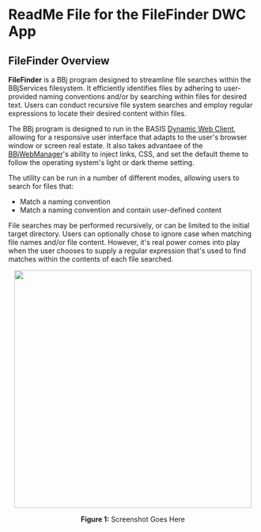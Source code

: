 ReadMe File for the FileFinder DWC App
=============================================

FileFinder Overview
-------------
**FileFinder** is a BBj program designed to streamline file searches within the BBjServices filesystem. It efficiently identifies files by adhering to user-provided naming conventions and/or by searching within files for desired text. Users can conduct recursive file system searches and employ regular expressions to locate their desired content within files.

The BBj program is designed to run in the BASIS [Dynamic Web Client](https://documentation.basis.cloud/WhitePapers/DWCOverviewHelpPage.pdf), allowing for a responsive user interface that adapts to the user's browser window or screen real estate. It also takes advantaee of the [BBjWebManager](https://documentation.basis.cloud/BASISHelp/WebHelp/bui/BBjBuiManager/bbjbuimanager.htm)'s ability to inject links, CSS, and set the default theme to follow the operating system's light or dark theme setting.

The utility can be run in a number of different modes, allowing users to search for files that:
* Match a naming convention
* Match a naming convention and contain user-defined content

File searches may be performed recursively, or can be limited to the initial target directory.   Users can optionally chose to ignore case when matching file names and/or file content. However, it's real power comes into play when the user chooses to supply a regular expression that's used to find matches within the contents of each file searched.

<p align="center"><img src="CodeViewer-Screenshot1.png" width="480"></p>
<p align="center"><b>Figure 1:</b> Screenshot Goes Here</p>
